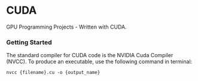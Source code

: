 # CUDA
GPU Programming Projects - Written with CUDA.

### Getting Started

The standard compiler for CUDA code is the NVIDIA Cuda Compiler (NVCC). 
To produce an executable, use the following command in terminal:

`nvcc {filename}.cu -o {output_name}`